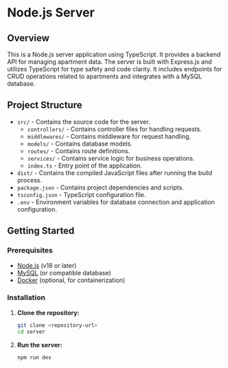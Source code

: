 # Node.js Server

## Overview

This is a Node.js server application using TypeScript. It provides a backend API for managing apartment data. The server is built with Express.js and utilizes TypeScript for type safety and code clarity. It includes endpoints for CRUD operations related to apartments and integrates with a MySQL database.

## Project Structure

- `src/` - Contains the source code for the server.
  - `controllers/` - Contains controller files for handling requests.
  - `middlewares/` - Contains middleware for request handling.
  - `models/` - Contains database models.
  - `routes/` - Contains route definitions.
  - `services/` - Contains service logic for business operations.
  - `index.ts` - Entry point of the application.
- `dist/` - Contains the compiled JavaScript files after running the build process.
- `package.json` - Contains project dependencies and scripts.
- `tsconfig.json` - TypeScript configuration file.
- `.env` - Environment variables for database connection and application configuration.

## Getting Started

### Prerequisites

- [Node.js](https://nodejs.org/) (v18 or later)
- [MySQL](https://www.mysql.com/) (or compatible database)
- [Docker](https://www.docker.com/) (optional, for containerization)

### Installation

1. **Clone the repository:**

   ```bash
   git clone <repository-url>
   cd server

2. **Run the server:**

   ```bash
   npm run dev   
